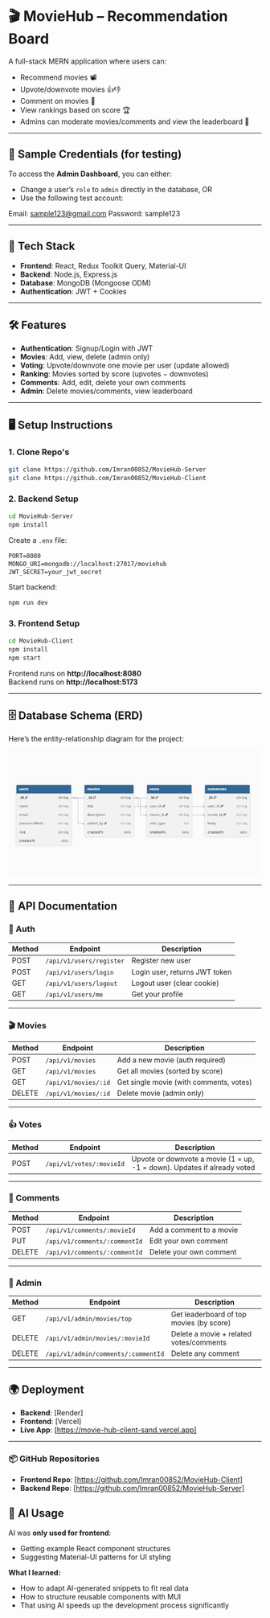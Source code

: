 # 🎬 MovieHub – Recommendation Board

A full-stack MERN application where users can:

- Recommend movies 📽️
- Upvote/downvote movies 👍👎
- Comment on movies 💬
- View rankings based on score 🏆
- Admins can moderate movies/comments and view the leaderboard 🔐

---

## 🔑 Sample Credentials (for testing)

To access the **Admin Dashboard**, you can either:

- Change a user’s `role` to `admin` directly in the database, OR
- Use the following test account:

Email: sample123@gmail.com
Password: sample123

---

## 🚀 Tech Stack

- **Frontend**: React, Redux Toolkit Query, Material-UI
- **Backend**: Node.js, Express.js
- **Database**: MongoDB (Mongoose ODM)
- **Authentication**: JWT + Cookies

---

## 🛠️ Features

- **Authentication**: Signup/Login with JWT
- **Movies**: Add, view, delete (admin only)
- **Voting**: Upvote/downvote one movie per user (update allowed)
- **Ranking**: Movies sorted by score (upvotes − downvotes)
- **Comments**: Add, edit, delete your own comments
- **Admin**: Delete movies/comments, view leaderboard

---

## 🖥️ Setup Instructions

### 1. Clone Repo's

```bash
git clone https://github.com/Imran00852/MovieHub-Server
git clone https://github.com/Imran00852/MovieHub-Client
```

### 2. Backend Setup

```bash
cd MovieHub-Server
npm install
```

Create a `.env` file:

```env
PORT=8080
MONGO_URI=mongodb://localhost:27017/moviehub
JWT_SECRET=your_jwt_secret
```

Start backend:

```bash
npm run dev
```

### 3. Frontend Setup

```bash
cd MovieHub-Client
npm install
npm start
```

Frontend runs on **http://localhost:8080**  
Backend runs on **http://localhost:5173**

---

## 🗄️ Database Schema (ERD)

Here’s the entity-relationship diagram for the project:

![ER Diagram](public/image.png)

---

## 📌 API Documentation

### 🔑 Auth

| Method | Endpoint                 | Description                   |
| ------ | ------------------------ | ----------------------------- |
| POST   | `/api/v1/users/register` | Register new user             |
| POST   | `/api/v1/users/login`    | Login user, returns JWT token |
| GET    | `/api/v1/users/logout`   | Logout user (clear cookie)    |
| GET    | `/api/v1/users/me`       | Get your profile              |

---

### 🎬 Movies

| Method | Endpoint             | Description                             |
| ------ | -------------------- | --------------------------------------- |
| POST   | `/api/v1/movies`     | Add a new movie (auth required)         |
| GET    | `/api/v1/movies`     | Get all movies (sorted by score)        |
| GET    | `/api/v1/movies/:id` | Get single movie (with comments, votes) |
| DELETE | `/api/v1/movies/:id` | Delete movie (admin only)               |

---

### 👍 Votes

| Method | Endpoint                 | Description                                                              |
| ------ | ------------------------ | ------------------------------------------------------------------------ |
| POST   | `/api/v1/votes/:movieId` | Upvote or downvote a movie (1 = up, -1 = down). Updates if already voted |

---

### 💬 Comments

| Method | Endpoint                      | Description              |
| ------ | ----------------------------- | ------------------------ |
| POST   | `/api/v1/comments/:movieId`   | Add a comment to a movie |
| PUT    | `/api/v1/comments/:commentId` | Edit your own comment    |
| DELETE | `/api/v1/comments/:commentId` | Delete your own comment  |

---

### 🔐 Admin

| Method | Endpoint                            | Description                              |
| ------ | ----------------------------------- | ---------------------------------------- |
| GET    | `/api/v1/admin/movies/top`          | Get leaderboard of top movies (by score) |
| DELETE | `/api/v1/admin/movies/:movieId`     | Delete a movie + related votes/comments  |
| DELETE | `/api/v1/admin/comments/:commentId` | Delete any comment                       |

---

## 🌍 Deployment

- **Backend**: [Render]
- **Frontend**: [Vercel]
- **Live App**: [https://movie-hub-client-sand.vercel.app]

---

### 📦 GitHub Repositories

- **Frontend Repo**: [https://github.com/Imran00852/MovieHub-Client]
- **Backend Repo**: [https://github.com/Imran00852/MovieHub-Server]

## 🤖 AI Usage

AI was **only used for frontend**:

- Getting example React component structures
- Suggesting Material-UI patterns for UI styling

**What I learned:**

- How to adapt AI-generated snippets to fit real data
- How to structure reusable components with MUI
- That using AI speeds up the development process significantly
